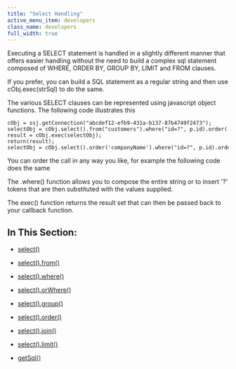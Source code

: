 ```yaml
---
title: "Select Handling"
active_menu_item: developers
class_name: developers
full_width: true
---
```



Executing a SELECT statement is handled in a slightly different manner that offers easier handling without the need to build a complex sql statement composed of WHERE, ORDER BY, GROUP BY, LIMIT and FROM clauses.

If you prefer, you can build a SQL statement as a regular string and then use cObj.exec(strSql) to do the same.

The various SELECT clauses can be represented using javascript object functions. The following code illustrates this

    cObj = ssj.getConnection("abcdef12-efb9-431a-b137-87b4749f2473");
    selectObj = cObj.select().from("customers").where("id=?", p.id).order('companyName');
    result = cObj.exec(selectObj);
    return(result);
    selectObj = cObj.select().order('companyName').where("id=?", p.id).order('companyName').from("customers");
   

You can order the call in any way you like, for example the following code does the same

The .where() function allows you to compose the entire string or to insert '?' tokens that are then substituted with the values supplied.

The exec() function returns the result set that can then be passed back to your callback function.

## In This Section:

 - [select()](select)

 - [select().from()](select-from)

 - [select().where()](select-where)

 - [select().orWhere()](orwhere)

 - [select().group()](select-group)

 - [select().order()](select-order)

 - [select().join()](select-join)

 - [select().limit()](select-limit)

 - [getSql()](getsql)

